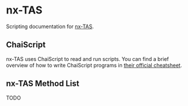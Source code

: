# nx-TAS

Scripting documentation for [nx-TAS](https://github.com/hamhub7/nx-TAS).

## ChaiScript

nx-TAS uses ChaiScript to read and run scripts. You can find a brief overview of how to write ChaiScript programs in [their official cheatsheet](https://github.com/ChaiScript/ChaiScript/blob/develop/cheatsheet.md#language-reference).

## nx-TAS Method List

TODO
